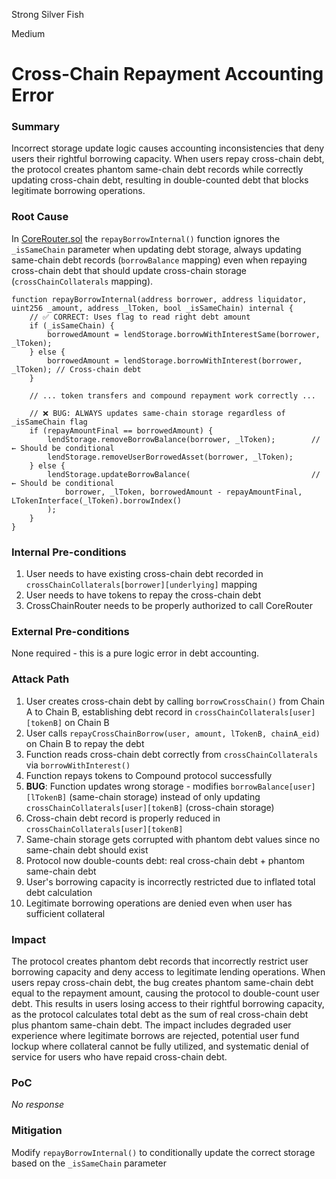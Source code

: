 Strong Silver Fish

Medium

# Cross-Chain Repayment Accounting Error

### Summary

Incorrect storage update logic causes accounting inconsistencies that deny users their rightful borrowing capacity. When users repay cross-chain debt, the protocol creates phantom same-chain debt records while correctly updating cross-chain debt, resulting in double-counted debt that blocks legitimate borrowing operations.

### Root Cause

In [CoreRouter.sol](https://github.com/sherlock-audit/2025-05-lend-audit-contest/blob/713372a1ccd8090ead836ca6b1acf92e97de4679/Lend-V2/src/LayerZero/CoreRouter.sol#L493-L500) the `repayBorrowInternal()` function ignores the `_isSameChain` parameter when updating debt storage, always updating same-chain debt records (`borrowBalance` mapping) even when repaying cross-chain debt that should update cross-chain storage (`crossChainCollaterals` mapping).

```solidity
function repayBorrowInternal(address borrower, address liquidator, uint256 _amount, address _lToken, bool _isSameChain) internal {
    // ✅ CORRECT: Uses flag to read right debt amount
    if (_isSameChain) {
        borrowedAmount = lendStorage.borrowWithInterestSame(borrower, _lToken);
    } else {
        borrowedAmount = lendStorage.borrowWithInterest(borrower, _lToken); // Cross-chain debt
    }
    
    // ... token transfers and compound repayment work correctly ...
    
    // ❌ BUG: ALWAYS updates same-chain storage regardless of _isSameChain flag
    if (repayAmountFinal == borrowedAmount) {
        lendStorage.removeBorrowBalance(borrower, _lToken);        // ← Should be conditional
        lendStorage.removeUserBorrowedAsset(borrower, _lToken);
    } else {
        lendStorage.updateBorrowBalance(                           // ← Should be conditional  
            borrower, _lToken, borrowedAmount - repayAmountFinal, LTokenInterface(_lToken).borrowIndex()
        );
    }
}
```

### Internal Pre-conditions

1. User needs to have existing cross-chain debt recorded in `crossChainCollaterals[borrower][underlying]` mapping
2. User needs to have tokens to repay the cross-chain debt
3. CrossChainRouter needs to be properly authorized to call CoreRouter

### External Pre-conditions

None required - this is a pure logic error in debt accounting.

### Attack Path

1. User creates cross-chain debt by calling `borrowCrossChain()` from Chain A to Chain B, establishing debt record in `crossChainCollaterals[user][tokenB]` on Chain B
2. User calls `repayCrossChainBorrow(user, amount, lTokenB, chainA_eid)` on Chain B to repay the debt
3. Function reads cross-chain debt correctly from `crossChainCollaterals` via `borrowWithInterest()`
4. Function repays tokens to Compound protocol successfully  
5. **BUG**: Function updates wrong storage - modifies `borrowBalance[user][lTokenB]` (same-chain storage) instead of only updating `crossChainCollaterals[user][tokenB]` (cross-chain storage)
6. Cross-chain debt record is properly reduced in `crossChainCollaterals[user][tokenB]`
7. Same-chain storage gets corrupted with phantom debt values since no same-chain debt should exist
8. Protocol now double-counts debt: real cross-chain debt + phantom same-chain debt
9. User's borrowing capacity is incorrectly restricted due to inflated total debt calculation
10. Legitimate borrowing operations are denied even when user has sufficient collateral

### Impact

The protocol creates phantom debt records that incorrectly restrict user borrowing capacity and deny access to legitimate lending operations. When users repay cross-chain debt, the bug creates phantom same-chain debt equal to the repayment amount, causing the protocol to double-count user debt. This results in users losing access to their rightful borrowing capacity, as the protocol calculates total debt as the sum of real cross-chain debt plus phantom same-chain debt. The impact includes degraded user experience where legitimate borrows are rejected, potential user fund lockup where collateral cannot be fully utilized, and systematic denial of service for users who have repaid cross-chain debt.

### PoC

_No response_

### Mitigation

Modify `repayBorrowInternal()` to conditionally update the correct storage based on the `_isSameChain` parameter